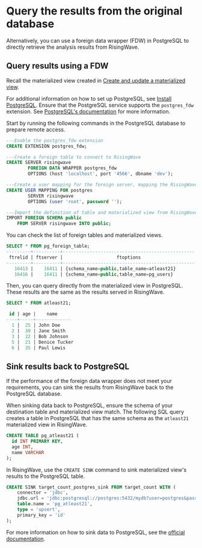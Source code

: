 # Query the results from the original database

Alternatively, you can use a foreign data wrapper (FDW) in PostgreSQL to directly retrieve the analysis results from RisingWave.

## Query results using a FDW 

Recall the materialized view created in [Create and update a materialized view](/02-bring-analytics-closer-to-odb/001-create-mv-offload-analytics.md#create-and-update-a-materialized-view). 

For additional information on how to set up PostgreSQL, see [Install PostgreSQL](/00-get-started/00-install-kafka-pg-rw.md#install-postgresql). Ensure that the PostgreSQL service supports the `postgres_fdw` extension. See [PostgreSQL's documentation](https://www.postgresql.org/docs/current/postgres-fdw.html) for more information. 

Start by running the following commands in the PostgreSQL database to prepare remote access. 

```sql
---Enable the postgres_fdw extension
CREATE EXTENSION postgres_fdw;

---Create a foreign table to connect to RisingWave
CREATE SERVER risingwave
        FOREIGN DATA WRAPPER postgres_fdw
        OPTIONS (host 'localhost', port '4566', dbname 'dev');

---Create a user mapping for the foreign server, mapping the RisingWave's user `root` to the PostgreSQL's user `postgres`
CREATE USER MAPPING FOR postgres
        SERVER risingwave
        OPTIONS (user 'root', password '');

---Import the definition of table and materialized view from RisingWave.
IMPORT FOREIGN SCHEMA public
    FROM SERVER risingwave INTO public;
```

You can check the list of foreign tables and materialized views.

```sql
SELECT * FROM pg_foreign_table;
---------+----------+-------------------------------------------------
 ftrelid | ftserver |                    ftoptions
---------+----------+-------------------------------------------------
   16413 |    16411 | {schema_name=public,table_name=atleast21}
   16416 |    16411 | {schema_name=public,table_name=pg_users}
```

Then, you can query directly from the materialized view in PostgreSQL. These results are the same as the results served in RisingWave.

```sql
SELECT * FROM atleast21;

 id | age |    name
----+-----+-------------
  1 |  25 | John Doe
  2 |  30 | Jane Smith
  3 |  22 | Bob Johnson
  5 |  21 | Denice Tucker
  6 |  35 | Paul Lewis
```

## Sink results back to PostgreSQL

If the performance of the foreign data wrapper does not meet your requirements, you can sink the results from RisingWave back to the PostgreSQL database. 

When sinking data back to PostgreSQL, ensure the schema of your destination table and materialized view match. The following SQL query creates a table in PostgreSQL that has the same schema as the `atleast21` materialized view in RisingWave.

```sql
CREATE TABLE pg_atleast21 (
  id INT PRIMARY KEY,
  age INT,
  name VARCHAR
);
```

In RisingWave, use the `CREATE SINK` command to sink materialized view's results to the PostgreSQL table.

```sql
CREATE SINK target_count_postgres_sink FROM target_count WITH (
    connector = 'jdbc',
    jdbc.url = 'jdbc:postgresql://postgres:5432/mydb?user=postgres&password=',
    table.name = 'pg_atleast21',
    type = 'upsert',
    primary_key = 'id'
);
```

For more information on how to sink data to PostgreSQL, see the [official documentation](https://docs.risingwave.com/docs/current/sink-to-postgres/).

